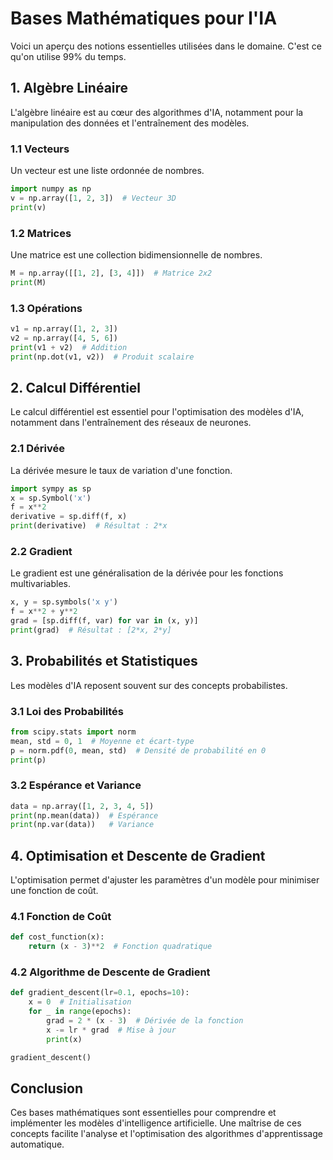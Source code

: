 # Bases Mathématiques pour l'IA

Voici un aperçu des notions essentielles utilisées dans le domaine. C'est ce qu'on utilise 99% du temps.

## 1. Algèbre Linéaire

L'algèbre linéaire est au cœur des algorithmes d'IA, notamment pour la manipulation des données et l'entraînement des modèles.

### 1.1 Vecteurs

Un vecteur est une liste ordonnée de nombres.

```python
import numpy as np
v = np.array([1, 2, 3])  # Vecteur 3D
print(v)
```

### 1.2 Matrices

Une matrice est une collection bidimensionnelle de nombres.

```python
M = np.array([[1, 2], [3, 4]])  # Matrice 2x2
print(M)
```

### 1.3 Opérations

```python
v1 = np.array([1, 2, 3])
v2 = np.array([4, 5, 6])
print(v1 + v2)  # Addition
print(np.dot(v1, v2))  # Produit scalaire
```

## 2. Calcul Différentiel

Le calcul différentiel est essentiel pour l'optimisation des modèles d'IA, notamment dans l'entraînement des réseaux de neurones.

### 2.1 Dérivée

La dérivée mesure le taux de variation d'une fonction.

```python
import sympy as sp
x = sp.Symbol('x')
f = x**2
derivative = sp.diff(f, x)
print(derivative)  # Résultat : 2*x
```

### 2.2 Gradient

Le gradient est une généralisation de la dérivée pour les fonctions multivariables.

```python
x, y = sp.symbols('x y')
f = x**2 + y**2
grad = [sp.diff(f, var) for var in (x, y)]
print(grad)  # Résultat : [2*x, 2*y]
```

## 3. Probabilités et Statistiques

Les modèles d'IA reposent souvent sur des concepts probabilistes.

### 3.1 Loi des Probabilités

```python
from scipy.stats import norm
mean, std = 0, 1  # Moyenne et écart-type
p = norm.pdf(0, mean, std)  # Densité de probabilité en 0
print(p)
```

### 3.2 Espérance et Variance

```python
data = np.array([1, 2, 3, 4, 5])
print(np.mean(data))  # Espérance
print(np.var(data))   # Variance
```

## 4. Optimisation et Descente de Gradient

L'optimisation permet d'ajuster les paramètres d'un modèle pour minimiser une fonction de coût.

### 4.1 Fonction de Coût

```python
def cost_function(x):
    return (x - 3)**2  # Fonction quadratique
```

### 4.2 Algorithme de Descente de Gradient

```python
def gradient_descent(lr=0.1, epochs=10):
    x = 0  # Initialisation
    for _ in range(epochs):
        grad = 2 * (x - 3)  # Dérivée de la fonction
        x -= lr * grad  # Mise à jour
        print(x)

gradient_descent()
```

## Conclusion

Ces bases mathématiques sont essentielles pour comprendre et implémenter les modèles d'intelligence artificielle. Une maîtrise de ces concepts facilite l'analyse et l'optimisation des algorithmes d'apprentissage automatique.


